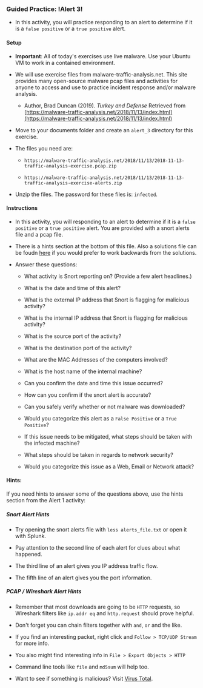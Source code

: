 ### Guided Practice: !Alert 3!

- In this activity, you will practice responding to an alert to determine if it is a `false positive` or a `true positive` alert.

#### Setup

- **Important**: All of today's exercises use live malware. Use your Ubuntu VM to work in a contained environment.

- We will use exercise files from malware-traffic-analysis.net. This site provides many open-source malware pcap files and activities for anyone to access and use to practice incident response and/or malware analysis.

   - Author, Brad Duncan (2019). *Turkey and Defense* Retrieved from [https://malware-traffic-analysis.net/2018/11/13/index.html](https://malware-traffic-analysis.net/2018/11/13/index.html)

- Move to your documents folder and create an `alert_3` directory for this exercise.

- The files you need are:
  
  - `https://malware-traffic-analysis.net/2018/11/13/2018-11-13-traffic-analysis-exercise.pcap.zip`
  
  - `https://malware-traffic-analysis.net/2018/11/13/2018-11-13-traffic-analysis-exercise-alerts.zip`

- Unzip the files. The password for these files is: `infected`.

#### Instructions

- In this activity, you will responding to an alert to determine if it is a `false positive` or a `true positive` alert. You are provided with a snort alerts file and a pcap file.

- There is a hints section at the bottom of this file. Also a solutions file can be foudn [here](Activities/Alert_3/Solved/Readme.md) if you would prefer to work backwards from the solutions.

- Answer these questions:
    
    - What activity is Snort reporting on? (Provide a few alert headlines.)
    
    - What is the date and time of this alert?
    
    - What is the external IP address that Snort is flagging for malicious activity?
    
    - What is the internal IP address that Snort is flagging for malicious activity?
    
    - What is the source port of the activity?
    
    - What is the destination port of the activity?
    
    - What are the MAC Addresses of the computers involved?
    
    - What is the host name of the internal machine?
    
    - Can you confirm the date and time this issue occurred?
    
    - How can you confirm if the snort alert is accurate?
    
    - Can you safely verify whether or not malware was downloaded?
    
    - Would you categorize this alert as a `False Positive` or a `True Positive`?
    
    - If this issue needs to be mitigated, what steps should be taken with the infected machine?
    
    - What steps should be taken in regards to network security?
    
    - Would you categorize this issue as a Web, Email or Network attack?

#### Hints:

If you need hints to answer some of the questions above, use the hints section from the Alert 1 activity:

##### Snort Alert Hints

- Try opening the snort alerts file with `less alerts_file.txt` or open it with Splunk.

- Pay attention to the second line of each alert for clues about what happened.

- The third line of an alert gives you IP address traffic flow.

- The fifth line of an alert gives you the port information.

##### PCAP / Wireshark Alert Hints

- Remember that most downloads are going to be `HTTP` requests, so Wireshark filters like `ip.addr eq` and `http.request` should prove helpful.

- Don't forget you can chain filters together with `and`, `or` and the like.

- If you find an interesting packet, right click and `Follow > TCP/UDP Stream` for more info.

- You also might find interesting info in `File > Export Objects > HTTP`

- Command line tools like `file` and `md5sum` will help too.

- Want to see if something is malicious? Visit [Virus Total](https://www.virustotal.com/#/home/upload).